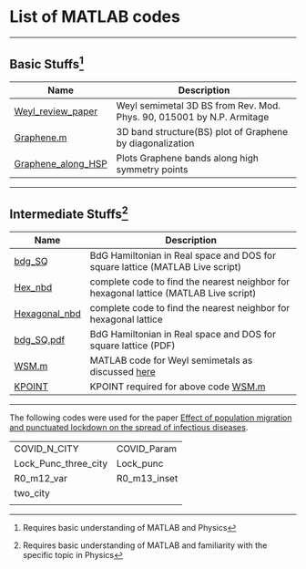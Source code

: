 # List of MATLAB codes

---
## Basic Stuffs[^1]
| Name                                                                                                              | Description                                                           |
| ----------------------------------------------------------------------------------------------------------------- | --------------------------------------------------------------------- |
| [Weyl_review_paper](https://github.com/Ravieroy/Computational-Physics/blob/main/MATLAB_CODES/Weyl_review_paper.m) | Weyl semimetal 3D BS from Rev. Mod. Phys. 90, 015001 by N.P. Armitage |
| [Graphene.m](https://github.com/Ravieroy/Computational-Physics/blob/main/MATLAB_CODES/Graphene.m "Graphene.m")    | 3D band structure(BS) plot of Graphene by diagonalization                                                                      |
| [Graphene_along_HSP](https://github.com/Ravieroy/Computational-Physics/blob/main/MATLAB_CODES/Graphene_along_HSP.m)     | Plots Graphene bands along high symmetry points                                                                                                |

---
## Intermediate Stuffs[^2]
| Name                                                                                                                    | Description                                                                                                                                    |
| ----------------------------------------------------------------------------------------------------------------------- | ---------------------------------------------------------------------------------------------------------------------------------------------- |
| [bdg_SQ](https://github.com/Ravieroy/Computational-Physics/blob/main/MATLAB_CODES/Full_SQ/bdg_SQ.mlx)                   | BdG Hamiltonian in Real space and DOS for square lattice (MATLAB Live script)                                                                  |
| [Hex_nbd](https://github.com/Ravieroy/Computational-Physics/blob/main/MATLAB_CODES/Hexagonal_nbd/Hex_nbd.mlx)           | complete code to find the nearest neighbor for hexagonal lattice (MATLAB Live script)                                                          |
| [Hexagonal_nbd](https://github.com/Ravieroy/Computational-Physics/blob/main/MATLAB_CODES/Hexagonal_nbd/Hexagonal_nbd.m) | complete code to find the nearest neighbor for hexagonal lattice                                                                               |
| [bdg_SQ.pdf](https://github.com/Ravieroy/Computational-Physics/blob/main/MATLAB_CODES/Full_SQ/bdg_SQ.pdf)               | BdG Hamiltonian in Real space and DOS for square lattice (PDF)                                                                                 |
| [WSM.m](https://github.com/Ravieroy/Computational-Physics/blob/main/MATLAB_CODES/WSM.m)                                 | MATLAB code for Weyl semimetals as discussed [here](https://ravieroy.github.io/knowledge-vault/Academics/papers/PRB.92.161110_Pallab_Goswami/) |
| [KPOINT](https://github.com/Ravieroy/Computational-Physics/blob/main/MATLAB_CODES/KPOINT)                               | KPOINT required for above code [WSM.m](https://github.com/Ravieroy/Computational-Physics/blob/main/MATLAB_CODES/WSM.m "WSM.m")                                                                                                                 |

---
The following codes were used for the paper [Effect of population migration and punctuated lockdown on the spread of infectious diseases](https://www.degruyter.com/document/doi/10.1515/msds-2020-0137/html).

|                      |              |
| -------------------- | ------------ |
| COVID_N_CITY         | COVID_Param  |
| Lock_Punc_three_city | Lock_punc    |
| R0_m12_var           | R0_m13_inset |
| two_city             |              |
|                      |              |

[^1]:   Requires basic understanding of MATLAB and Physics 
[^2]: Requires basic understanding of MATLAB and familiarity with the specific topic in Physics


